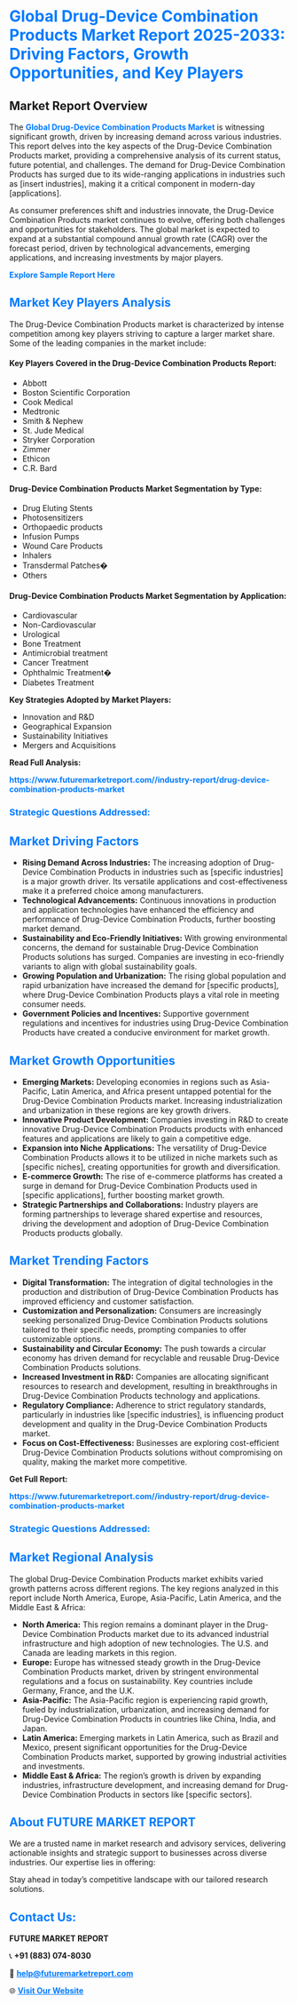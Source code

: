 <h1 style="color: #007BFF;">Global Drug-Device Combination Products Market Report 2025-2033: Driving Factors, Growth Opportunities, and Key Players</h1>

<section id="overview">
<h2>Market Report Overview</h2>
<p>The <a href="https://www.futuremarketreport.com//industry-report/drug-device-combination-products-market" style="color: #007BFF; text-decoration: none;"><strong>Global Drug-Device Combination Products Market</strong></a> is witnessing significant growth, driven by increasing demand across various industries. This report delves into the key aspects of the Drug-Device Combination Products market, providing a comprehensive analysis of its current status, future potential, and challenges. The demand for Drug-Device Combination Products has surged due to its wide-ranging applications in industries such as [insert industries], making it a critical component in modern-day [applications].</p>
<p>As consumer preferences shift and industries innovate, the Drug-Device Combination Products market continues to evolve, offering both challenges and opportunities for stakeholders. The global market is expected to expand at a substantial compound annual growth rate (CAGR) over the forecast period, driven by technological advancements, emerging applications, and increasing investments by major players.</p>
</section>

<section id="overview">
<p><a href="https://www.futuremarketreport.com//request-sample/reportId=56844" style="color: #007BFF; text-decoration: none;"><strong>Explore Sample Report Here</strong></a></p>
</section>

<section id="key-players">
<h2 style="color: #007BFF;">Market Key Players Analysis</h2>
<p>The Drug-Device Combination Products market is characterized by intense competition among key players striving to capture a larger market share. Some of the leading companies in the market include:</p>
<h4>Key Players Covered in the Drug-Device Combination Products Report:</h4>
<ul><li>Abbott</li><li>Boston Scientific Corporation</li><li>Cook Medical</li><li>Medtronic</li><li>Smith &amp; Nephew</li><li>St. Jude Medical</li><li>Stryker Corporation</li><li>Zimmer</li><li>Ethicon</li><li>C.R. Bard</li></ul>
<h4>Drug-Device Combination Products Market Segmentation by Type:</h4>
<ul><li>Drug Eluting Stents</li><li>Photosensitizers</li><li>Orthopaedic products</li><li>Infusion Pumps</li><li>Wound Care Products</li><li>Inhalers</li><li>Transdermal Patches�</li><li>Others</li></ul>

<h4>Drug-Device Combination Products Market Segmentation by Application:</h4>
<ul><li>Cardiovascular</li><li>Non-Cardiovascular</li><li>Urological</li><li>Bone Treatment</li><li>Antimicrobial treatment</li><li>Cancer Treatment</li><li>Ophthalmic Treatment�</li><li>Diabetes Treatment</li></ul>
<p><strong>Key Strategies Adopted by Market Players:</strong></p>
<ul>
<li>Innovation and R&D</li>
<li>Geographical Expansion</li>
<li>Sustainability Initiatives</li>
<li>Mergers and Acquisitions</li>
</ul>
</section>

<section>
<p><strong>Read Full Analysis: </strong></p><a href="https://www.futuremarketreport.com//industry-report/drug-device-combination-products-market" style="color: #007BFF; text-decoration: none;"><strong>https://www.futuremarketreport.com//industry-report/drug-device-combination-products-market</strong></a>
<h3 style="color: #007BFF;">Strategic Questions Addressed:</h3>
</section>

<section id="driving-factors">
<h2 style="color: #007BFF;">Market Driving Factors</h2>
<ul>
<li><strong>Rising Demand Across Industries:</strong> The increasing adoption of Drug-Device Combination Products in industries such as [specific industries] is a major growth driver. Its versatile applications and cost-effectiveness make it a preferred choice among manufacturers.</li>
<li><strong>Technological Advancements:</strong> Continuous innovations in production and application technologies have enhanced the efficiency and performance of Drug-Device Combination Products, further boosting market demand.</li>
<li><strong>Sustainability and Eco-Friendly Initiatives:</strong> With growing environmental concerns, the demand for sustainable Drug-Device Combination Products solutions has surged. Companies are investing in eco-friendly variants to align with global sustainability goals.</li>
<li><strong>Growing Population and Urbanization:</strong> The rising global population and rapid urbanization have increased the demand for [specific products], where Drug-Device Combination Products plays a vital role in meeting consumer needs.</li>
<li><strong>Government Policies and Incentives:</strong> Supportive government regulations and incentives for industries using Drug-Device Combination Products have created a conducive environment for market growth.</li>
</ul>
</section>

<section id="growth-opportunities">
<h2 style="color: #007BFF;">Market Growth Opportunities</h2>
<ul>
<li><strong>Emerging Markets:</strong> Developing economies in regions such as Asia-Pacific, Latin America, and Africa present untapped potential for the Drug-Device Combination Products market. Increasing industrialization and urbanization in these regions are key growth drivers.</li>
<li><strong>Innovative Product Development:</strong> Companies investing in R&D to create innovative Drug-Device Combination Products products with enhanced features and applications are likely to gain a competitive edge.</li>
<li><strong>Expansion into Niche Applications:</strong> The versatility of Drug-Device Combination Products allows it to be utilized in niche markets such as [specific niches], creating opportunities for growth and diversification.</li>
<li><strong>E-commerce Growth:</strong> The rise of e-commerce platforms has created a surge in demand for Drug-Device Combination Products used in [specific applications], further boosting market growth.</li>
<li><strong>Strategic Partnerships and Collaborations:</strong> Industry players are forming partnerships to leverage shared expertise and resources, driving the development and adoption of Drug-Device Combination Products products globally.</li>
</ul>
</section>

<section id="trending-factors">
<h2 style="color: #007BFF;">Market Trending Factors</h2>
<ul>
<li><strong>Digital Transformation:</strong> The integration of digital technologies in the production and distribution of Drug-Device Combination Products has improved efficiency and customer satisfaction.</li>
<li><strong>Customization and Personalization:</strong> Consumers are increasingly seeking personalized Drug-Device Combination Products solutions tailored to their specific needs, prompting companies to offer customizable options.</li>
<li><strong>Sustainability and Circular Economy:</strong> The push towards a circular economy has driven demand for recyclable and reusable Drug-Device Combination Products solutions.</li>
<li><strong>Increased Investment in R&D:</strong> Companies are allocating significant resources to research and development, resulting in breakthroughs in Drug-Device Combination Products technology and applications.</li>
<li><strong>Regulatory Compliance:</strong> Adherence to strict regulatory standards, particularly in industries like [specific industries], is influencing product development and quality in the Drug-Device Combination Products market.</li>
<li><strong>Focus on Cost-Effectiveness:</strong> Businesses are exploring cost-efficient Drug-Device Combination Products solutions without compromising on quality, making the market more competitive.</li>
</ul>
</section>

<section>
<p><strong>Get Full Report: </strong></p><a href="https://www.futuremarketreport.com//industry-report/drug-device-combination-products-market" style="color: #007BFF; text-decoration: none;"><strong>https://www.futuremarketreport.com//industry-report/drug-device-combination-products-market</strong></a>
<h3 style="color: #007BFF;">Strategic Questions Addressed:</h3>
</section>


<section id="regional-analysis">
<h2 style="color: #007BFF;">Market Regional Analysis</h2>
<p>The global Drug-Device Combination Products market exhibits varied growth patterns across different regions. The key regions analyzed in this report include North America, Europe, Asia-Pacific, Latin America, and the Middle East & Africa:</p>
<ul>
<li><strong>North America:</strong> This region remains a dominant player in the Drug-Device Combination Products market due to its advanced industrial infrastructure and high adoption of new technologies. The U.S. and Canada are leading markets in this region.</li>
<li><strong>Europe:</strong> Europe has witnessed steady growth in the Drug-Device Combination Products market, driven by stringent environmental regulations and a focus on sustainability. Key countries include Germany, France, and the U.K.</li>
<li><strong>Asia-Pacific:</strong> The Asia-Pacific region is experiencing rapid growth, fueled by industrialization, urbanization, and increasing demand for Drug-Device Combination Products in countries like China, India, and Japan.</li>
<li><strong>Latin America:</strong> Emerging markets in Latin America, such as Brazil and Mexico, present significant opportunities for the Drug-Device Combination Products market, supported by growing industrial activities and investments.</li>
<li><strong>Middle East & Africa:</strong> The region’s growth is driven by expanding industries, infrastructure development, and increasing demand for Drug-Device Combination Products in sectors like [specific sectors].</li>
</ul>
</section>

<footer>
<h2 style="color: #007BFF;">About FUTURE MARKET REPORT</h2>
<p>We are a trusted name in market research and advisory services, delivering actionable insights and strategic support to businesses across diverse industries. Our expertise lies in offering:</p>

<p>Stay ahead in today’s competitive landscape with our tailored research solutions.</p>

<h2 style="color: #007BFF;">Contact Us:</h2>
<p><strong>FUTURE MARKET REPORT</strong></p>
<p>📞 <strong>+91 (883) 074-8030</strong></p>
<p>📧 <strong><a href="mailto:help@futuremarketreport.com" style="color: #007BFF;">help@futuremarketreport.com</a></strong></p>
<p>🌐 <strong><a href="https://www.futuremarketreport.com/" style="color: #007BFF;">Visit Our Website</a></strong></p>
</footer>